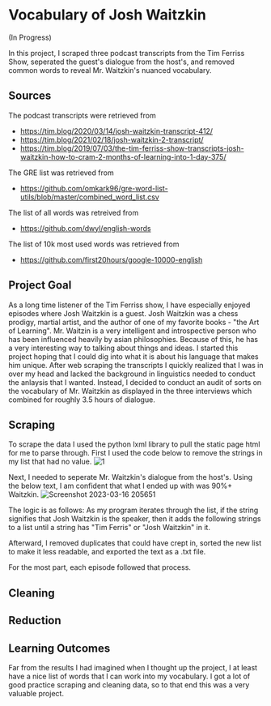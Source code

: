 # Vocabulary of Josh Waitzkin

(In Progress)

In this project, I scraped three podcast transcripts from the Tim Ferriss Show, seperated the guest's dialogue from the host's, and removed common words to reveal Mr. Waitzkin's nuanced vocabulary.

## Sources
The podcast transcripts were retrieved from
* https://tim.blog/2020/03/14/josh-waitzkin-transcript-412/
* https://tim.blog/2021/02/18/josh-waitzkin-2-transcript/
* https://tim.blog/2019/07/03/the-tim-ferriss-show-transcripts-josh-waitzkin-how-to-cram-2-months-of-learning-into-1-day-375/

The GRE list was retrieved from
* https://github.com/omkark96/gre-word-list-utils/blob/master/combined_word_list.csv

The list of all words was retreived from
* https://github.com/dwyl/english-words

The list of 10k most used words was retrieved from
* https://github.com/first20hours/google-10000-english

## Project Goal
As a long time listener of the Tim Ferriss show, I have especially enjoyed episodes where Josh Waitzkin is a guest. Josh Waitzkin was a chess prodigy, martial artist, and the author of one of my favorite books - "the Art of Learning". Mr. Waitzin is a very intelligent and introspective person who has been influenced heavily by asian philosophies. Because of this, he has a very interesting way to talking about things and ideas. I started this project hoping that I could dig into what it is about his language that makes him unique. After web scraping the transcripts I quickly realized that I was in over my head and lacked the background in linguistics needed to conduct the anlaysis that I wanted. Instead, I decided to conduct an audit of sorts on the vocabulary of Mr. Waitzkin as displayed in the three interviews which combined for roughly 3.5 hours of dialogue.

## Scraping
To scrape the data I used the python lxml library to pull the static page html for me to parse through. 
First I used the code below to remove the strings in my list that had no value.
![1](https://user-images.githubusercontent.com/94634170/225784306-d3439f94-b054-42d5-ac94-223a53caf8d6.png)

Next, I needed to seperate Mr. Waitzkin's dialogue from the host's. Using the below text, I am confident that what I ended up with was 90%+ Waitzkin. 
![Screenshot 2023-03-16 205651](https://user-images.githubusercontent.com/94634170/225784897-7478f75a-c6bc-48bc-8d02-c542e9fa60f6.png)

The logic is as follows: As my program iterates through the list, if the string signifies that Josh Waitzkin is the speaker, then it adds the following strings to a list until a string has "Tim Ferris" or "Josh Waitzkin" in it. 

Afterward, I removed duplicates that could have crept in, sorted the new list to make it less readable, and exported the text as a .txt file. 

For the most part, each episode followed that process.



## Cleaning


## Reduction



## Learning Outcomes
Far from the results I had imagined when I thought up the project, I at least have a nice list of words that I can work into my vocabulary. I got a lot of good practice scraping and cleaning data, so to that end this was a very valuable project. 
